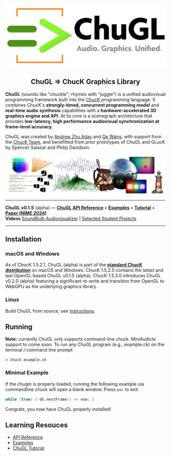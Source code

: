 <div align="center">
<!-- Add ChuGL logo -->
<!-- <img align="left" style="width:260px" src="https://github.com/raysan5/raylib/blob/master/logo/raylib_logo_animation.gif" width="288px"> -->

![logo](images/chugl-glogo2023t.png)
<h2>ChuGL =&gt; ChucK Graphics Library</h2>

</div> <!-- end center -->

<p align="justify">

<b>ChuGL</b> (sounds like "chuckle"; rhymes with "juggle") is a unified 
audiovisual programming framework built into the <a target="_blank" 
href="../">ChucK</a> programming language. It combines ChucK's 
<b>strongly-timed, concurrent programming model</b> and <b>real-time audio 
synthesis</b> capabilities with a <b>hardware-accelerated 3D graphics 
engine and API</b>. At its core is a scenegraph architecture that provides 
<b>low-latency, high performance audiovisual synchronization at 
frame-level accuracy</b>.

ChuGL was created by <a href="https://ccrma.stanford.edu/~azaday/">Andrew 
Zhu Aday</a> and <a href="https://ccrma.stanford.edu/~ge/">Ge Wang</a>, 
with support from the <a 
href="../doc/authors.html">ChucK Team</a>, and 
benefitted from prior prototypes of ChuGL and GLucK by Spencer Salazar and 
Philip Davidson.
</p>

![logo](images/chugl-banner.jpg)

---

**ChuGL v0.1.5** (alpha) — [**ChuGL API Reference**](./api/)
• [**Examples**](./examples/)
• [**Tutorial**](./doc/tutorial.html)
• [**Paper (NIME 2024)**](https://mcd.stanford.edu/publish/files/2024-nime-chugl.pdf)
<br>
**Videos** [SoundBulb Audiovisualizer](https://www.youtube.com/watch?v=wnSmS_y9-Cs) 
| [Selected Student Projects](https://vimeo.com/909845445)
___

## Installation

### macOS and Windows

As of ChucK 1.5.2.1, ChuGL (alpha) is part of the [**standard ChucK 
distribution**](https://chuck.stanford.edu/release/) on macOS and Windows. ChucK 1.5.2.5 contains 
the latest and last OpenGL-based ChuGL v0.1.5 (alpha). ChucK 1.5.3.0 introduces ChuGL v0.2.0 
(alpha) featuring a significant re-write and transition from OpenGL to WebGPU as the underlying 
graphics library.


### Linux

Build ChuGL from source; see <a target="_blank" href="https://github.com/ccrma/chugl#building-chugl">instructions</a>.

## Running

**Note:** currently ChuGL only supports command-line chuck. MiniAudicle support to come soon. 
To run any ChuGL program (e.g., example.ck) on the terminal / command line prompt:
```
> chuck example.ck
```

### Minimal Example

If the chugin is properly loaded, running the following example via commandline chuck will 
open a blank window. Press `esc` to exit.

```cpp
while (true) { GG.nextFrame() => now; }
```

Congrats, you now have ChuGL properly installed!

## Learning Resouces

- [API Reference](./api/)
- [Examples](./examples/)
- [ChuGL Tutorial](./doc/tutorial.html)
